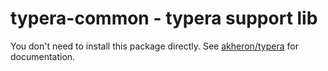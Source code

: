 typera-common - typera support lib
==================================

You don't need to install this package directly. See [akheron/typera]
for documentation.

[akheron/typera]: https://github.com/akheron/typera
